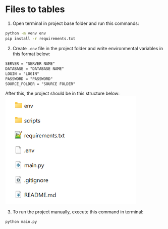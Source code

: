 # Files to tables

1. Open terminal in project base folder and run this commands:
```bash
python -m venv env
pip install -r requirements.txt
```
2. Create `.env` file in the project folder and write environmental variables in this format below:
```env
SERVER = "SERVER NAME"
DATABASE = "DATABASE NAME"
LOGIN = "LOGIN"
PASSWORD = "PASSWORD"
SOURCE_FOLDER = "SOURCE FOLDER"
```

After this, the project should be in this structure below:
![Project structure](project_structure.png)

3. To run the project manually, execute this command in terminal:
```bash
python main.py
```

